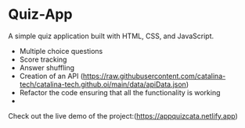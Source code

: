 # Quiz-App

A simple quiz application built with HTML, CSS, and JavaScript.

- Multiple choice questions
- Score tracking
- Answer shuffling
- Creation of an API (https://raw.githubusercontent.com/catalina-tech/catalina-tech.github.oi/main/data/apiData.json)
- Refactor the code ensuring that all the functionality is working
- 
Check out the live demo of the project:(https://appquizcata.netlify.app)

